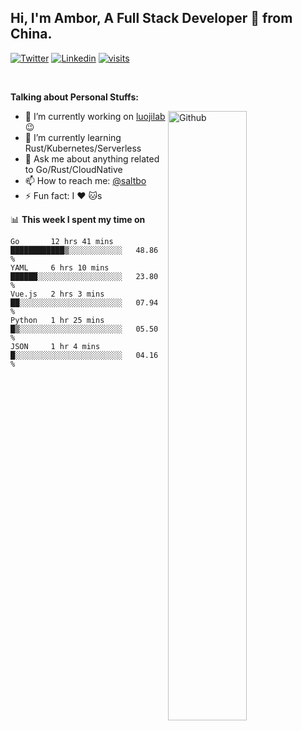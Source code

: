 ## Hi, I'm Ambor, A Full Stack Developer 🚀 from China.

[![Twitter](https://img.shields.io/badge/-saltbo-1ca0f1?style=flat&logo=twitter&logoColor=white)](https://twitter.com/rdsaltbo)
[![Linkedin](https://img.shields.io/badge/-saltbo-blue?style=flat&logo=Linkedin&logoColor=white)](https://www.linkedin.com/in/saltbo/)
[![visits](https://visitor.vercel.app/page/saltbo?color=light-green)](https://github.com/saltbo/)

&nbsp;  

**Talking about Personal Stuffs:**
<!-- Any image aligned to the right. Beware the width  -->
<img width="50%" align="right" alt="Github" src="https://raw.githubusercontent.com/saltbo/saltbo/master/images/git-header.svg" />

- 🔭 I’m currently working on [luojilab](https://github.com/luojilab) :wink:
- 🌱 I’m currently learning Rust/Kubernetes/Serverless
- 💬 Ask me about anything related to Go/Rust/CloudNative
- 📫 How to reach me: [@saltbo](https://twitter.com/rdsaltbo)
- ⚡ Fun fact: I :heart: :cat:s


📊 **This week I spent my time on**
<!--START_SECTION:waka-->
```text
Go       12 hrs 41 mins  ████████████▒░░░░░░░░░░░░   48.86 % 
YAML     6 hrs 10 mins   ██████░░░░░░░░░░░░░░░░░░░   23.80 % 
Vue.js   2 hrs 3 mins    ██░░░░░░░░░░░░░░░░░░░░░░░   07.94 % 
Python   1 hr 25 mins    █▒░░░░░░░░░░░░░░░░░░░░░░░   05.50 % 
JSON     1 hr 4 mins     █░░░░░░░░░░░░░░░░░░░░░░░░   04.16 % 
```
<!--END_SECTION:waka-->
